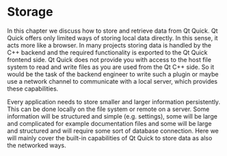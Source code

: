 # Storage


In this chapter we discuss how to store and retrieve data from Qt Quick. Qt Quick offers only limited ways of storing local data directly. In this sense, it acts more like a browser. In many projects storing data is handled by the C++ backend and the required functionality is exported to the Qt Quick frontend side. Qt Quick does not provide you with access to the host file system to read and write files as you are used from the Qt C++ side. So it would be the task of the backend engineer to write such a plugin or maybe use a network channel to communicate with a local server, which provides these capabilities.

Every application needs to store smaller and larger information persistently. This can be done locally on the file system or remote on a server. Some information will be structured and simple (e.g. settings), some will be large and complicated for example documentation files and some will be large and structured and will require some sort of database connection. Here we will mainly cover the built-in capabilities of Qt Quick to store data as also the networked ways.

